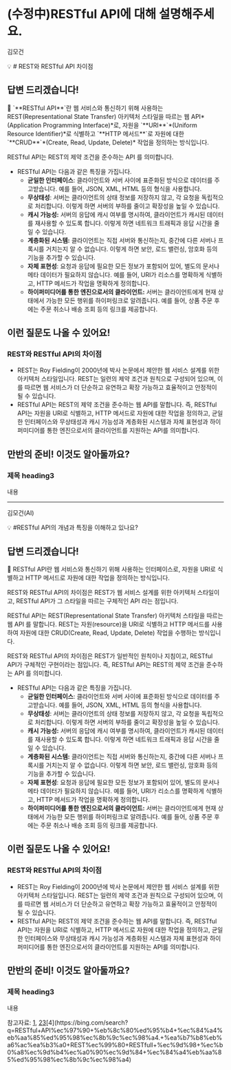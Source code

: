 # (수정中)RESTful API에 대해 설명해주세요.

김모건

💡 # REST와 RESTful API 차이점

## **답변 드리겠습니다!**

<aside>
📌 `**RESTful API**`란 웹 서비스와 통신하기 위해 사용하는 REST(Representational State Transfer) 아키텍처 스타일을 따르는 웹 API*(Application Programming Interface)*로, 자원을 `**URI**`*(Uniform Resource Identifier)*로 식별하고 `**HTTP 메서드**`로 자원에 대한 `**CRUD**`*(Create, Read, Update, Delete)* 작업을 정의하는 방식입니다.

RESTful API는 REST의 제약 조건을 준수하는 API 를 의미합니다.

</aside>

- RESTful API는 다음과 같은 특징을 가집니다.
    - **균일한 인터페이스**: 클라이언트와 서버 사이에 표준화된 방식으로 데이터를 주고받습니다. 예를 들어, JSON, XML, HTML 등의 형식을 사용합니다.
    - **무상태성**: 서버는 클라이언트의 상태 정보를 저장하지 않고, 각 요청을 독립적으로 처리합니다. 이렇게 하면 서버의 부하를 줄이고 확장성을 높일 수 있습니다.
    - **캐시 가능성:** 서버의 응답에 캐시 여부를 명시하여, 클라이언트가 캐시된 데이터를 재사용할 수 있도록 합니다. 이렇게 하면 네트워크 트래픽과 응답 시간을 줄일 수 있습니다.
    - **계층화된 시스템:** 클라이언트는 직접 서버와 통신하는지, 중간에 다른 서버나 프록시를 거치는지 알 수 없습니다. 이렇게 하면 보안, 로드 밸런싱, 암호화 등의 기능을 추가할 수 있습니다.
    - **자체 표현성**: 요청과 응답에 필요한 모든 정보가 포함되어 있어, 별도의 문서나 메타 데이터가 필요하지 않습니다. 예를 들어, URI가 리소스를 명확하게 식별하고, HTTP 메서드가 작업을 명확하게 정의합니다.
    - **하이퍼미디어를 통한 엔진으로서의 클라이언트:** 서버는 클라이언트에게 현재 상태에서 가능한 모든 행위를 하이퍼링크로 알려줍니다. 예를 들어, 상품 주문 후에는 주문 취소나 배송 조회 등의 링크를 제공합니다.

## **이런 질문도 나올 수 있어요!**

### REST와 RESTful API의 차이점

- REST는 Roy Fielding이 2000년에 박사 논문에서 제안한 웹 서비스 설계를 위한 아키텍처 스타일입니다. REST는 일련의 제약 조건과 원칙으로 구성되어 있으며, 이를 따르면 웹 서비스가 더 단순하고 유연하고 확장 가능하고 효율적이고 안정적이 될 수 있습니다.
- RESTful API는 REST의 제약 조건을 준수하는 웹 API를 말합니다. 즉, RESTful API는 자원을 URI로 식별하고, HTTP 메서드로 자원에 대한 작업을 정의하고, 균일한 인터페이스와 무상태성과 캐시 가능성과 계층화된 시스템과 자체 표현성과 하이퍼미디어를 통한 엔진으로서의 클라이언트를 지원하는 API를 의미합니다.

## **만반의 준비! 이것도 알아둘까요?**

### **제목 heading3**

내용

---

김모건(AI)

💡 #RESTful API의 개념과 특징을 이해하고 있나요?

## **답변 드리겠습니다!**

<aside>
📌 RESTful API란 웹 서비스와 통신하기 위해 사용하는 인터페이스로, 자원을 URI로 식별하고 HTTP 메서드로 자원에 대한 작업을 정의하는 방식입니다.

REST와 RESTful API의 차이점은 REST가 웹 서비스 설계를 위한 아키텍처 스타일이고, RESTful API가 그 스타일을 따르는 구체적인 API 라는 점입니다.

</aside>

RESTful API는 REST(Representational State Transfer) 아키텍처 스타일을 따르는 웹 API 를 말합니다. REST는 자원(resource)을 URI로 식별하고 HTTP 메서드를 사용하여 자원에 대한 CRUD(Create, Read, Update, Delete) 작업을 수행하는 방식입니다.

REST와 RESTful API의 차이점은 REST가 일반적인 원칙이나 지침이고, RESTful API가 구체적인 구현이라는 점입니다. 즉, RESTful API는 REST의 제약 조건을 준수하는 API 를 의미합니다.

- RESTful API는 다음과 같은 특징을 가집니다.
    - **균일한 인터페이스**: 클라이언트와 서버 사이에 표준화된 방식으로 데이터를 주고받습니다. 예를 들어, JSON, XML, HTML 등의 형식을 사용합니다.
    - **무상태성**: 서버는 클라이언트의 상태 정보를 저장하지 않고, 각 요청을 독립적으로 처리합니다. 이렇게 하면 서버의 부하를 줄이고 확장성을 높일 수 있습니다.
    - **캐시 가능성:** 서버의 응답에 캐시 여부를 명시하여, 클라이언트가 캐시된 데이터를 재사용할 수 있도록 합니다. 이렇게 하면 네트워크 트래픽과 응답 시간을 줄일 수 있습니다.
    - **계층화된 시스템:** 클라이언트는 직접 서버와 통신하는지, 중간에 다른 서버나 프록시를 거치는지 알 수 없습니다. 이렇게 하면 보안, 로드 밸런싱, 암호화 등의 기능을 추가할 수 있습니다.
    - **자체 표현성**: 요청과 응답에 필요한 모든 정보가 포함되어 있어, 별도의 문서나 메타 데이터가 필요하지 않습니다. 예를 들어, URI가 리소스를 명확하게 식별하고, HTTP 메서드가 작업을 명확하게 정의합니다.
    - **하이퍼미디어를 통한 엔진으로서의 클라이언트:** 서버는 클라이언트에게 현재 상태에서 가능한 모든 행위를 하이퍼링크로 알려줍니다. 예를 들어, 상품 주문 후에는 주문 취소나 배송 조회 등의 링크를 제공합니다.

## **이런 질문도 나올 수 있어요!**

### REST와 RESTful API의 차이점

- REST는 Roy Fielding이 2000년에 박사 논문에서 제안한 웹 서비스 설계를 위한 아키텍처 스타일입니다. REST는 일련의 제약 조건과 원칙으로 구성되어 있으며, 이를 따르면 웹 서비스가 더 단순하고 유연하고 확장 가능하고 효율적이고 안정적이 될 수 있습니다.
- RESTful API는 REST의 제약 조건을 준수하는 웹 API를 말합니다. 즉, RESTful API는 자원을 URI로 식별하고, HTTP 메서드로 자원에 대한 작업을 정의하고, 균일한 인터페이스와 무상태성과 캐시 가능성과 계층화된 시스템과 자체 표현성과 하이퍼미디어를 통한 엔진으로서의 클라이언트를 지원하는 API를 의미합니다.

## **만반의 준비! 이것도 알아둘까요?**

### **제목 heading3**

내용

참고자료: [1](https://www.redhat.com/ko/topics/api/what-is-a-rest-api), [2](https://aws.amazon.com/ko/what-is/restful-api/)[3](https://bing.com/search?q=RESTful+API%ec%97%90+%eb%8c%80%ed%95%b4+%ec%84%a4%eb%aa%85%ed%95%98%ec%8b%9c%ec%98%a4.+%ea%b7%b8%eb%a6%ac%ea%b3%a0+REST%ec%99%80+RESTfull+%ec%9d%98+%ec%b0%a8%ec%9d%b4%ec%a0%90%ec%9d%84+%ec%84%a4%eb%aa%85%ed%95%98%ec%8b%9c%ec%98%a4.)[4](https://bing.com/search?q=RESTful+API%ec%97%90+%eb%8c%80%ed%95%b4+%ec%84%a4%eb%aa%85%ed%95%98%ec%8b%9c%ec%98%a4.+%ea%b7%b8%eb%a6%ac%ea%b3%a0+REST%ec%99%80+RESTfull+%ec%9d%98+%ec%b0%a8%ec%9d%b4%ec%a0%90%ec%9d%84+%ec%84%a4%eb%aa%85%ed%95%98%ec%8b%9c%ec%98%a4)